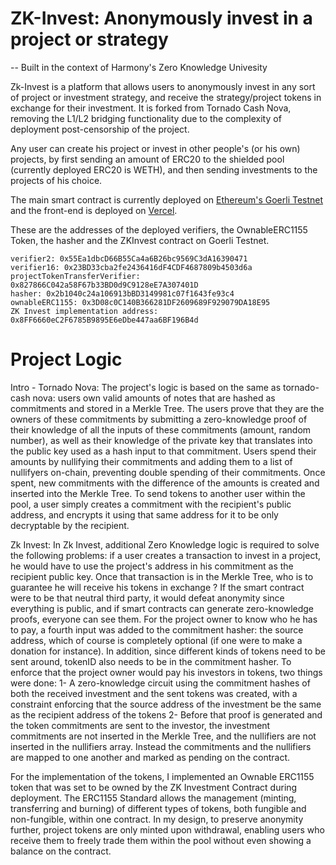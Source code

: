  # ZK-Invest: Anonymously invest in a project or strategy

-- Built in the context of Harmony's Zero Knowledge Univesity


Zk-Invest is a platform that allows users to anonymously invest in any sort of project or investment strategy, and receive the strategy/project tokens in exchange for their investment. It is forked from Tornado Cash Nova, removing the L1/L2 bridging functionality due to the complexity of deployment post-censorship of the project.

Any user can create his project or invest in other people's (or his own) projects, by first sending an amount of ERC20 to the shielded pool (currently deployed ERC20 is WETH), and then sending investments to the projects of his choice.

The main smart contract is currently deployed on [Ethereum's Goerli Testnet](https://goerli.etherscan.io/address/0x8FF6660eC2F6785B9895E6eDbe447aa6BF196B4d) and the front-end is deployed on [Vercel](https://zk-invest.vercel.app).

These are the addresses of the deployed verifiers, the OwnableERC1155 Token, the hasher and the ZKInvest contract on Goerli Testnet.


```
verifier2: 0x55Ea1dbcD66B55Ca4a6B26bc9569C3dA16390471
verifier16: 0x23BD33cba2fe2436416dF4CDF4687809b4503d6a
projectTokenTransferVerifier: 0x827866C042a58F67b33BD0d9C9128eE7A307401D
hasher: 0x2b1040c24a106913bBD3149981c07f1643fe93c4
ownableERC1155: 0x3D08c0C140B366281DF2609689F929079DA18E95
ZK Invest implementation address: 0x8FF6660eC2F6785B9895E6eDbe447aa6BF196B4d
  ```


 # Project Logic

Intro - Tornado Nova:
The project's logic is based on the same as tornado-cash nova: users own valid amounts of notes that are hashed as  commitments and stored in a Merkle Tree. The users prove that they are the owners of these commitments by submitting a zero-knowledge proof of their knowledge of all the inputs of these commitments (amount, random number), as well as their knowledge of the private key that translates into the public key used as a hash input to that commitment. Users spend their amounts by nullifying their commitments and adding them to a list of nullifyers on-chain, preventing double spending of their commitments. Once spent, new commitments with the difference of the amounts is created and inserted into the Merkle Tree. To send tokens to another user within the pool, a user simply creates a commitment with the recipient's public address, and encrypts it using that same address for it to be only decryptable by the recipient.

Zk Invest:
In Zk Invest, additional Zero Knowledge logic is required to solve the following problems: if a user creates a transaction to invest in a project, he would have to use the project's address in his commitment as the recipient public key. Once that transaction is in the Merkle Tree, who is to guarantee he will receive his tokens in exchange ? If the smart contract were to be that neutral third party, it would defeat anonymity since everything is public, and if smart contracts can generate zero-knowledge proofs, everyone can see them. For the project owner to know who he has to pay, a fourth input was added to the commitment hasher: the source address, which of course is completely optional (if one were to make a donation for instance). In addition, since different kinds of tokens need to be sent around, tokenID also needs to be in the commitment hasher. To enforce that the project owner would pay his investors in tokens, two things were done:
1- A zero-knowledge circuit using the commitment hashes of both the received investment and the sent tokens was created, with a constraint enforcing that the source address of the investment be the same as the recipient address of the tokens
2- Before that proof is generated and the token commitments are sent to the investor, the investment commitments are not inserted in the Merkle Tree, and the nullifiers are not inserted in the nullifiers array. Instead the commitments and the nullifiers are mapped to one another and marked as pending on the contract.

For the implementation of the tokens, I implemented an Ownable ERC1155 token that was set to be owned by the ZK Investment Contract during deployment. The ERC1155 Standard allows the management (minting, transferring and burning) of different types of tokens, both fungible and non-fungible, within one contract. In my design, to preserve anonymity further, project tokens are only minted upon withdrawal, enabling users who receive them to freely trade them within the pool without even showing a balance on the contract.
